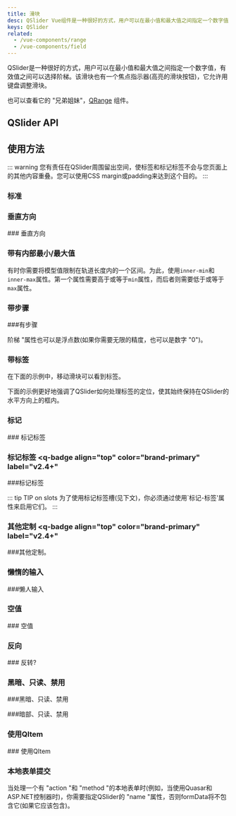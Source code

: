 ```yaml
---
title: 滑块
desc: QSlider Vue组件是一种很好的方式，用户可以在最小值和最大值之间指定一个数字值，有效值之间可以选择阶梯。
keys: QSlider
related:
  - /vue-components/range
  - /vue-components/field
---
```

QSlider是一种很好的方式，用户可以在最小值和最大值之间指定一个数字值，有效值之间可以选择阶梯。该滑块也有一个焦点指示器(高亮的滑块按钮)，它允许用键盘调整滑块。

也可以查看它的 "兄弟姐妹"，[QRange](/vue-components/range) 组件。

## QSlider API

<doc-api file="QSlider" />

## 使用方法

::: warning
您有责任在QSlider周围留出空间，使标签和标记标签不会与您页面上的其他内容重叠。您可以使用CSS margin或padding来达到这个目的。
:::

### 标准

<doc-example title="标准" file="QSlider/Standard" />

### 垂直方向

<doc-example title="垂直方向" file="QSlider/Vertical" /> ### 垂直方向

### 带有内部最小/最大值 <q-badge align="top" color="brand-primary" label="v2.4+" />

有时你需要将模型值限制在轨道长度内的一个区间。为此，使用`inner-min`和`inner-max`属性。第一个属性需要高于或等于`min`属性，而后者则需要低于或等于`max`属性。

<doc-example title="内部最小/最大" file="QSlider/InnerMinMax" />

### 带步骤

<doc-example title="有步骤" file="QSlider/Step" /> ###有步骤

阶梯 "属性也可以是浮点数(如果你需要无限的精度，也可以是数字 "0")。

<doc-example title="浮点" file="QSlider/FloatingPoint" />

<doc-example title="抓取到步骤" file="QSlider/Snap" />

### 带标签

在下面的示例中，移动滑块可以看到标签。

<doc-example title="有标签" file="QSlider/Label" />

<doc-example title="总是显示标签" file="QSlider/LabelAlways" />

<doc-example title="自定义标签值" file="QSlider/LabelValue" />

下面的示例更好地强调了QSlider如何处理标签的定位，使其始终保持在QSlider的水平方向上的框内。

<doc-example title="长标签" file="QSlider/LabelLong" />

### 标记

<doc-example title="标记" file="QSlider/Markers" /> ### 标记标签

### 标记标签 <q-badge align="top" color="brand-primary" label="v2.4+"

<doc-example title="标记标签" file="QSlider/MarkerLabels" /> ###标记标签

::: tip TIP on slots
为了使用标记标签槽(见下文)，你必须通过使用`标记-标签'属性来启用它们。
:::

<doc-example title="标记标签插槽" file="QSlider/MarkerLabelSlots" />

### 其他定制 <q-badge align="top" color="brand-primary" label="v2.4+"

<doc-example title="颜色定制" file="QSlider/SliderColoring" /> ###其他定制。

<doc-example title="隐藏选择栏" file="QSlider/NoSelection" />

<doc-example title="自定义轨迹图像" file="QSlider/TrackImages" />

<doc-example title="轨道和拇指大小" file="QSlider/SliderSizes" />

### 懒惰的输入

<doc-example title="懒人输入" file="QSlider/Lazy" /> ###懒人输入

### 空值

<doc-example title="空值" file="QSlider/Null" /> ### 空值

### 反向

<doc-example title="反转" file="QSlider/Reverse" /> ### 反转?

### 黑暗、只读、禁用

<doc-example title="黑暗" file="QSlider/Dark" dark /> ###黑暗、只读、禁用

<doc-example title="只读" file="QSlider/Readonly" /> ###暗部、只读、禁用

<doc-example title="禁用" file="QSlider/Disable" />

### 使用QItem

<doc-example title="使用QItem" file="QSlider/List" /> ### 使用QItem

### 本地表单提交

当处理一个有 "action "和 "method "的本地表单时(例如，当使用Quasar和ASP.NET控制器时)，你需要指定QSlider的 "name "属性，否则formData将不包含它(如果它应该包含)。

<doc-example title="本地表单" file="QSlider/NativeForm" />
